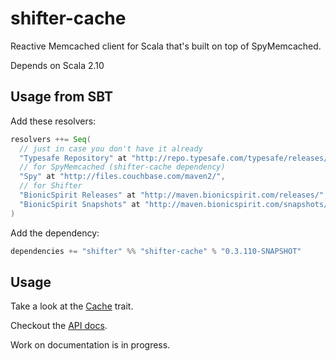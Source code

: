 # shifter-cache

Reactive Memcached client for Scala that's built on top of SpyMemcached.

Depends on Scala 2.10

## Usage from SBT

Add these resolvers:

```scala
resolvers ++= Seq(
  // just in case you don't have it already
  "Typesafe Repository" at "http://repo.typesafe.com/typesafe/releases/",
  // for SpyMemcached (shifter-cache dependency)
  "Spy" at "http://files.couchbase.com/maven2/",
  // for Shifter
  "BionicSpirit Releases" at "http://maven.bionicspirit.com/releases/",
  "BionicSpirit Snapshots" at "http://maven.bionicspirit.com/snapshots/"
)
```

Add the dependency:

```scala
dependencies += "shifter" %% "shifter-cache" % "0.3.110-SNAPSHOT"
```

## Usage

Take a look at the [Cache](src/main/scala/shifter/cache/Cache.scala)
trait.

Checkout the [API docs](http://shifter.bionicspirit.com/api/current/cache/#shifter.cache.Cache).

Work on documentation is in progress.

